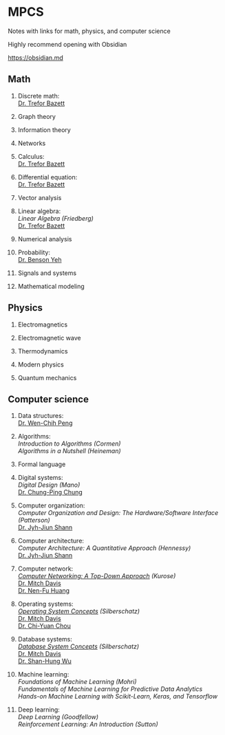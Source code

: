 # MPCS
Notes with links for math, physics, and computer science

Highly recommend opening with Obsidian

https://obsidian.md

## Math
1. Discrete math: <br>
   [Dr. Trefor Bazett](https://www.youtube.com/playlist?list=PLHXZ9OQGMqxersk8fUxiUMSIx0DBqsKZS)
   
2. Graph theory<br>
   
3. Information theory<br>
   
4. Networks<br>
   
5. Calculus: <br>
   [Dr. Trefor Bazett](https://www.youtube.com/c/DrTreforBazett/playlists)
   
6. Differential equation: <br>
   [Dr. Trefor Bazett](https://www.youtube.com/c/DrTreforBazett/playlists)
   
7. Vector analysis<br>
   
8. Linear algebra: <br>
   *Linear Algebra (Friedberg)*<br>
   [Dr. Trefor Bazett](https://www.youtube.com/playlist?list=PLHXZ9OQGMqxfUl0tcqPNTJsb7R6BqSLo6)
   
9. Numerical analysis<br>
   
10. Probability: <br>
    [Dr. Benson Yeh](https://www.youtube.com/playlist?list=PLw9fh2FrjAqu1Gj_WznO-humCJT-OB2zF)
    
11. Signals and systems<br>
    
12. Mathematical modeling<br>

## Physics
1. Electromagnetics<br>
   
2. Electromagnetic wave<br>
   
3. Thermodynamics<br>
   
4. Modern physics<br>
   
5. Quantum mechanics<br>

## Computer science
1. Data structures: <br>
   [Dr. Wen-Chih Peng](https://www.youtube.com/watch?v=3503j2L6qNA&list=PLj6E8qlqmkFusQlwukXMUDVdYfd7oPyr3)
   
2. Algorithms: <br>
   *Introduction to Algorithms (Cormen)*<br>
   *Algorithms in a Nutshell (Heineman)*
   
3. Formal language<br>
   
4. Digital systems: <br>
   *Digital Design (Mano)*<br>
   [Dr. Chung-Ping Chung](https://www.youtube.com/watch?v=jB5jShUS6mg&list=PLj6E8qlqmkFvLrTINWmRqmc4ORb6ZOvnX)
   
5. Computer organization: <br>
   *Computer Organization and Design: The Hardware/Software Interface (Patterson)*<br>
   [Dr. Jyh-Jiun Shann](https://www.youtube.com/playlist?list=PLQVlxVRlwkisVMS7BjfJoI3A748wp_kSx)
   
6. Computer architecture: <br>
   *Computer Architecture: A Quantitative Approach (Hennessy)*<br>
   [Dr. Jyh-Jiun Shann](https://www.youtube.com/watch?v=xNMmBXzjPb4&list=PLj6E8qlqmkFuNeStWpmAZh0Uq1-8Y8PeL)
   
7. Computer network: <br>
   *[Computer Networking: A Top-Down Approach](http://gaia.cs.umass.edu/kurose_ross/index.php) (Kurose)*<br>
   [Dr. Mitch Davis](https://www.youtube.com/watch?v=csBg_ISJGnA&list=PLW1yb8L3S1njNqzXgaxUAgAxscBef1RfV)<br>
   [Dr. Nen-Fu Huang](https://www.youtube.com/watch?v=gyp2r3FZ_Y8&list=PLS0SUwlYe8cxktXNovos9xleroaWyb-z5)
   
8. Operating systems: <br>
   *[Operating System Concepts](https://codex.cs.yale.edu/avi/os-book/OS10/index.html) (Silberschatz)*<br>
   [Dr. Mitch Davis](https://www.youtube.com/watch?v=zJTqTs7Ujr8&list=PLW1yb8L3S1ngGmtKlI5XYcTNQQ1r3xZvq)<br>
   [Dr. Chi-Yuan Chou](https://www.youtube.com/playlist?list=PL9jciz8qz_zyO55qECi2PD3k6lgxluYEV)
   
9. Database systems: <br>
   *[Database System Concepts](https://db-book.com) (Silberschatz)*<br>
   [Dr. Mitch Davis](https://www.youtube.com/watch?v=HqD6sJDNadw&list=PLW1yb8L3S1ngmEQ3q9BsI9Mf37BRahkch)<br>
   [Dr. Shan-Hung Wu](https://www.youtube.com/watch?v=h2-S2B9tRk0&list=PLS0SUwlYe8cyln89Srqmmlw42CiCBT6Zn)
   
10. Machine learning: <br>
    *Foundations of Machine Learning (Mohri)*<br>
    *Fundamentals of Machine Learning for Predictive Data Analytics*<br>
    *Hands-on Machine Learning with Scikit-Learn, Keras, and Tensorflow*
    
11. Deep learning: <br>
    *Deep Learning (Goodfellow)*<br>
    *Reinforcement Learning: An Introduction (Sutton)*

